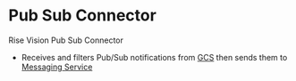 # Pub Sub Connector
Rise Vision Pub Sub Connector

 - Receives and filters Pub/Sub notifications from [GCS](https://cloud.google.com/storage/docs/pubsub-notifications) then sends them to [Messaging Service](https://github.com/Rise-Vision/messaging-service)
